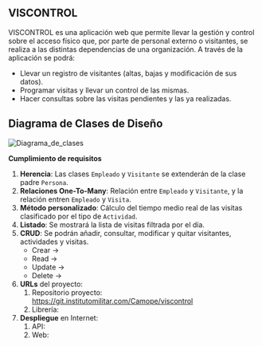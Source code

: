 ## **VISCONTROL**

VISCONTROL es una aplicación web que permite llevar la gestión y control sobre el acceso físico que, por parte de personal externo o visitantes, se realiza a las distintas dependencias de una organización. A través de la aplicación se podrá:

+ Llevar un registro de visitantes (altas, bajas y modificación de sus datos).
+ Programar visitas y llevar un control de las mismas.
+ Hacer consultas sobre las visitas pendientes y las ya realizadas.

## Diagrama de Clases de Diseño
![Diagrama_de_clases](https://git.institutomilitar.com/Camope/viscontrol/-/wikis/uploads/a4386cd88a7ab9351e4a35d4f8534d58/viscontrolClases.png)
    
  **Cumplimiento de requisitos**
1. **Herencia**: Las clases `Empleado` y `Visitante` se extenderán de la clase padre `Persona`.
2. **Relaciones One-To-Many**: Relación entre `Empleado` y `Visitante`, y la relación entren `Empleado` y `Visita`.
3. **Método personalizado**: Cálculo del tiempo medio real de las visitas clasificado por el tipo de `Actividad`.
4. **Listado**: Se mostrará la lista de visitas filtrada por el día.
5. **CRUD**: Se podrán añadir, consultar, modificar y quitar visitantes, actividades y visitas. 
      + Crear -> 
      + Read  -> 
      + Update ->
      + Delete ->
6. **URLs** del proyecto:
   1. Repositorio proyecto: https://git.institutomilitar.com/Camope/viscontrol
   1. Librería:
7. **Despliegue** en Internet: 
   1. API:
   1. Web:
